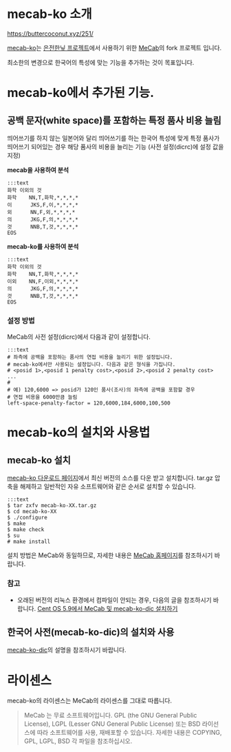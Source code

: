 # mecab-ko 소개
https://buttercoconut.xyz/251/

[mecab-ko](https://bitbucket.org/eunjeon/mecab-ko)는 [은전한닢 프로젝트](http://eunjeon.blogspot.kr/)에서 사용하기 위한 [MeCab](http://mecab.googlecode.com/svn/trunk/mecab/doc/index.html)의 fork 프로젝트 입니다.

최소한의 변경으로 한국어의 특성에 맞는 기능을 추가하는 것이 목표입니다.

# mecab-ko에서 추가된 기능.

## 공백 문자(white space)를 포함하는 특정 품사 비용 늘림

띄어쓰기를 하지 않는 일본어와 달리 띄어쓰기를 하는 한국어 특성에 맞게 특정 품사가 띄어쓰기 되어있는 경우 해당 품사의 비용을 늘리는 기능 (사전 설정(dicrc)에 설정 값을 지정)

__mecab을 사용하여 분석__

    :::text
    화학 이외의 것
    화학    NN,T,화학,*,*,*,*
    이      JKS,F,이,*,*,*,*
    외      NN,F,외,*,*,*,*
    의      JKG,F,의,*,*,*,*
    것      NNB,T,것,*,*,*,*
    EOS

__mecab-ko를 사용하여 분석__

    :::text
    화학 이외의 것
    화학    NN,T,화학,*,*,*,*
    이외    NN,F,이외,*,*,*,*
    의      JKG,F,의,*,*,*,*
    것      NNB,T,것,*,*,*,*
    EOS

### 설정 방법

MeCab의 사전 설정(dicrc)에서 다음과 같이 설정합니다.

    :::text
    # 좌측에 공백을 포함하는 품사의 연접 비용을 늘리기 위한 설정입니다.
    # mecab-ko에서만 사용되는 설정입니다. 다음과 같은 형식을 가집니다.
    # <posid 1>,<posid 1 penalty cost>,<posid 2>,<posid 2 penalty cost> ...
    # 
    # 예) 120,6000 => posid가 120인 품사(조사)의 좌측에 공백을 포함할 경우
    # 연접 비용을 6000만큼 늘림
    left-space-penalty-factor = 120,6000,184,6000,100,500

# mecab-ko의 설치와 사용법

## mecab-ko 설치

  [mecab-ko 다운로드 페이지](https://bitbucket.org/eunjeon/mecab-ko/downloads)에서 최신 버전의 소스를 다운 받고 설치합니다. tar.gz 압축을 해제하고 일반적인 자유 소프트웨어와 같은 순서로 설치할 수 있습니다.

    :::text
    $ tar zxfv mecab-ko-XX.tar.gz
    $ cd mecab-ko-XX
    $ ./configure 
    $ make
    $ make check
    $ su
    # make install

설치 방법은 MeCab와 동일하므로, 자세한 내용은 [MeCab 홈페이지](http://mecab.googlecode.com/svn/trunk/mecab/doc/index.html)를 참조하시기 바랍니다.

### 참고

  * 오래된 버전의 리눅스 환경에서 컴파일이 안되는 경우, 다음의 글을 참조하시기 바랍니다. [Cent OS 5.9에서 MeCab 및 mecab-ko-dic 설치하기](http://eunjeon.blogspot.kr/2013/02/cent-os-59-mecab-mecab-ko-dic.html)

## 한국어 사전(mecab-ko-dic)의 설치와 사용

  [mecab-ko-dic](https://bitbucket.org/eunjeon/mecab-ko-dic)의 설명을 참조하시기 바랍니다.

# 라이센스

mecab-ko의 라이센스는 MeCab의 라이센스를 그대로 따릅니다.

> MeCab 는 무료 소프트웨어입니다. GPL (the GNU General Public License), LGPL (Lesser GNU General Public License) 또는 BSD 라이선스에 따라 소프트웨어를 사용, 재배포할 수 있습니다. 자세한 내용은 COPYING, GPL, LGPL, BSD 각 파일을 참조하십시오.

